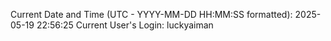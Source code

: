 Current Date and Time (UTC - YYYY-MM-DD HH:MM:SS formatted): 2025-05-19 22:56:25
Current User's Login: luckyaiman
